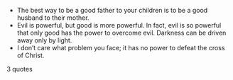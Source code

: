  - The best way to be a good father to your children is to be a good husband to their mother.
 - Evil is powerful, but good is more powerful. In fact, evil is so powerful that only good has the power to overcome evil. Darkness can be driven away only by light.
 - I don’t care what problem you face; it has no power to defeat the cross of Christ.

3 quotes